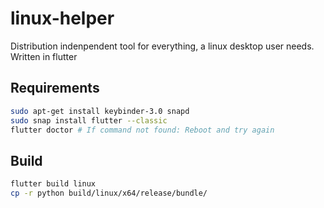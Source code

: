 # linux-helper
Distribution indenpendent tool for everything, a linux desktop user needs. Written in flutter

## Requirements
```bash
sudo apt-get install keybinder-3.0 snapd
sudo snap install flutter --classic
flutter doctor # If command not found: Reboot and try again
```

## Build
```bash
flutter build linux
cp -r python build/linux/x64/release/bundle/
```
